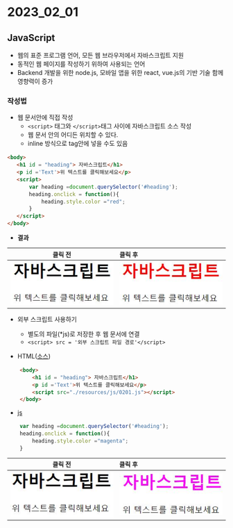 # 2023_02_01


## JavaScript
* 웹의 표준 프로그램 언어, 모든 웹 브라우저에서 자바스크립트 지원
* 동적인 웹 페이지를 작성하기 위하여 사용되는 언어
* Backend 개발을 위한 node.js, 모바일 앱을 위한 react, vue.js의 기반 기술 함께 영향력이 증가


### 작성법
* 웹 문서안에 직접 작성
  * `<script>` 태그와 `</script>`태그 사이에 자바스크립트 소스 작성
  * 웹 문서 안의 어디든 위치할 수 있다.
  * inline 방식으로 tag안에 넣을 수도 있음
 ```html 
<body>
    <h1 id = "heading"> 자바스크립트</h1>
    <p id ='Text'>위 텍스트를 클릭해보세요</p>
    <script>
        var heading =document.querySelector('#heading');
        heading.onclick = function(){
            heading.style.color ="red";
        }
    </script>
</body>
```
* **결과**

|클릭 전|클릭 후|
|---|:---|
|![클릭전](./image/0201_1.JPG)|![클릭 후](./image/0201_2.JPG) 



* 외부 스크립트 사용하기
  * 별도의 파일(*js)로 저장한 후 웹 문서에 연결
  * `<script> src = '외부 스크립트 파일 경로'</script>`
    
* HTML([소스](./source/2023_02_01_2.html))
```html
    <body>
        <h1 id = "heading"> 자바스크립트</h1>
        <p id ='Text'>위 텍스트를 클릭해보세요</p>
        <script src="./resources/js/0201.js"></script>
    </body>
``` 

* [js](./source/resources/js/0201.js)
```js
    var heading =document.querySelector('#heading');
    heading.onclick = function(){
        heading.style.color ="magenta";
    }
```

|클릭 전|클릭 후|
|---|:---|
|![클릭전](./image/0201_3.JPG)|![클릭 후](./image/0201_4.JPG) 